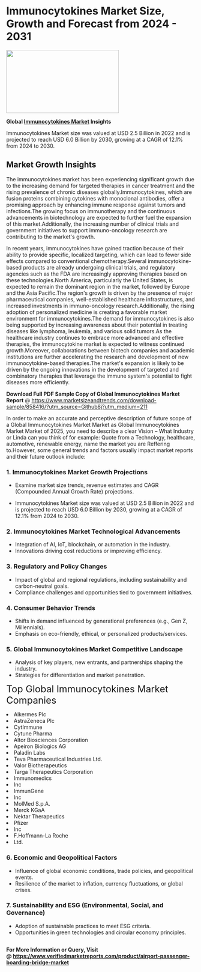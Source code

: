 <H1>Immunocytokines Market Size, Growth and Forecast from 2024 - 2031</H1><img class="aligncenter size-medium wp-image-584254" src="https://thirdeyenews.in/wp-content/uploads/2024/09/Global-Market-Research-300x168.jpeg" alt="" width="300" height="168" /><p><strong>Global&nbsp;<a href="https://www.marketsizeandtrends.com/download-sample/858416/?utm_source=Github8j?utm_medium=211">Immunocytokines Market</a> Insights</strong></p><p>Immunocytokines Market size was valued at USD 2.5 Billion in 2022 and is projected to reach USD 6.0 Billion by 2030, growing at a CAGR of 12.1% from 2024 to 2030.</p><p><h2>Market Growth Insights</h2> <p>The immunocytokines market has been experiencing significant growth due to the increasing demand for targeted therapies in cancer treatment and the rising prevalence of chronic diseases globally.Immunocytokines, which are fusion proteins combining cytokines with monoclonal antibodies, offer a promising approach by enhancing immune response against tumors and infections.The growing focus on immunotherapy and the continuous advancements in biotechnology are expected to further fuel the expansion of this market.Additionally, the increasing number of clinical trials and government initiatives to support immuno-oncology research are contributing to the market's growth.</p> <p>In recent years, immunocytokines have gained traction because of their ability to provide specific, localized targeting, which can lead to fewer side effects compared to conventional chemotherapy.Several immunocytokine-based products are already undergoing clinical trials, and regulatory agencies such as the FDA are increasingly approving therapies based on these technologies.North America, particularly the United States, is expected to remain the dominant region in the market, followed by Europe and the Asia Pacific.The region's growth is driven by the presence of major pharmaceutical companies, well-established healthcare infrastructures, and increased investments in immuno-oncology research.Additionally, the rising adoption of personalized medicine is creating a favorable market environment for immunocytokines.The demand for immunocytokines is also being supported by increasing awareness about their potential in treating diseases like lymphoma, leukemia, and various solid tumors.As the healthcare industry continues to embrace more advanced and effective therapies, the immunocytokine market is expected to witness continued growth.Moreover, collaborations between biotech companies and academic institutions are further accelerating the research and development of new immunocytokine-based therapies.The market's expansion is likely to be driven by the ongoing innovations in the development of targeted and combinatory therapies that leverage the immune system's potential to fight diseases more efficiently.<p><span class=""><strong>Download Full PDF Sample Copy of Global Immunocytokines Market Report</strong> @ <a href="https://www.marketsizeandtrends.com/download-sample/858416/?utm_source=Github8j?utm_medium=211" target="_blank">https://www.marketsizeandtrends.com/download-sample/858416/?utm_source=Github8j?utm_medium=211</a></span></p><p>In order to make an accurate and perceptive description of future scope of a Global&nbsp;Immunocytokines Market Market as Global&nbsp;Immunocytokines Market Market of 2025, you need to describe a clear Vision &ndash; What Industry or Linda can you think of for example: Quote from a Technology, healthcare, automotive, renewable energy, name the market you are Reffering to.However, some general trends and factors usually impact market reports and their future outlook include:</p><h3>1.&nbsp;<strong>Immunocytokines Market Growth Projections</strong></h3><ul><li>Examine market size trends, revenue estimates and CAGR (Compounded Annual Growth Rate) projections.</li><li><p>Immunocytokines Market size was valued at USD 2.5 Billion in 2022 and is projected to reach USD 6.0 Billion by 2030, growing at a CAGR of 12.1% from 2024 to 2030.</p></li></ul><h3>2.&nbsp;<strong>Immunocytokines Market Technological Advancements</strong></h3><ul><li>Integration of AI, IoT, blockchain, or automation in the industry.</li><li>Innovations driving cost reductions or improving efficiency.</li></ul><h3>3.&nbsp;<strong>Regulatory and Policy Changes</strong></h3><ul><li>Impact of global and regional regulations, including sustainability and carbon-neutral goals.</li><li>Compliance challenges and opportunities tied to government initiatives.</li></ul><h3>4.&nbsp;<strong>Consumer Behavior Trends</strong></h3><ul><li>Shifts in demand influenced by generational preferences (e.g., Gen Z, Millennials).</li><li>Emphasis on eco-friendly, ethical, or personalized products/services.</li></ul><h3>5.&nbsp;<strong>Global Immunocytokines Market Competitive Landscape</strong></h3><ul><li>Analysis of key players, new entrants, and partnerships shaping the industry.</li><li>Strategies for differentiation and market penetration.</li></ul><p data-pm-slice="1 1 []"><span style="color: inherit; font-family: inherit; font-size: 25px;">Top Global Immunocytokines Market Companies</span></p><div class="" data-test-id=""><p><li>Alkermes Plc</li><li> AstraZeneca Plc</li><li> CytImmune</li><li> Cytune Pharma</li><li> Altor Biosciences Corporation</li><li> Apeiron Biologics AG</li><li> Paladin Labs</li><li> Teva Pharmaceutical Industries Ltd.</li><li> Valor Biotherapeutics</li><li> Targa Therapeutics Corporation</li><li> Immunomedics</li><li> Inc</li><li> ImmunGene</li><li> Inc</li><li> MolMed S.p.A.</li><li> Merck KGaA</li><li> Nektar Therapeutics</li><li> Pfizer</li><li> Inc</li><li> F.Hoffmann-La Roche</li><li> Ltd.</li></p></div><h3>6.&nbsp;<strong>Economic and Geopolitical Factors</strong></h3><ul><li>Influence of global economic conditions, trade policies, and geopolitical events.</li><li>Resilience of the market to inflation, currency fluctuations, or global crises.</li></ul><h3>7.&nbsp;<strong>Sustainability and ESG (Environmental, Social, and Governance)</strong></h3><ul><li>Adoption of sustainable practices to meet ESG criteria.</li><li>Opportunities in green technologies and circular economy principles.</li></ul><h2><strong style="font-size: 14px;">For More Information or Query, Visit @&nbsp;</strong><a style="background-color: #ffffff; font-size: 14px;" href="https://www.marketsizeandtrends.com/report/immunocytokines-market/" target="_blank">https://www.verifiedmarketreports.com/product/airport-passenger-boarding-bridge-market</a></h2>